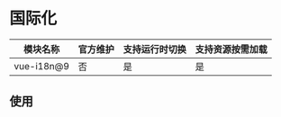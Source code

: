 # 国际化

| 模块名称   | 官方维护 | 支持运行时切换 | 支持资源按需加载 |
| ---------- | -------- | -------------- | ---------------- |
| vue-i18n@9 | 否       | 是             | 是               |

## 使用
